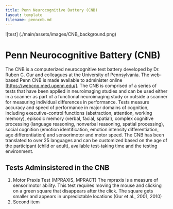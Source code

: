 ```yaml
---
title: Penn Neurocognitive Battery (CNB)
layout: template
filename: penncnb.md
--- 
```


![test] (./main/assets/images/CNB_background.png)


# Penn Neurocognitive Battery (CNB)

The CNB is a computerized neurocognitive test battery developed by Dr. Ruben C. Gur and colleagues at the University of Pennsylvania. The web-based Penn CNB is made available to administer online [https://webcnp.med.upenn.edu/]. The CNB is comprised of a series of tests that have been applied in neuroimaging studies and can be used either in a scanner as part of a functional neuroimaging study or outside a scanner for measuring individual differences in performance. Tests measure accuracy and speed of performance in major domains of cognition, including executive-control functions (abstraction, attention, working memory), episodic memory (verbal, facial, spatial), complex cognitive processing (language reasoning, nonverbal reasoning, spatial processing), social cognition (emotion identification, emotion intensity differentiation, age differentiation) and sensorimotor and motor speed. The CNB has been translated to over 25 languages and can be customized based on the age of the participant (child or adult), available test-taking time and the testing environment.

## Tests Adminsistered in the CNB

1. Motor Praxis Test (MPRAXIS, MPRACT)
   The mpraxis is a measure of sensorimotor ability. This test requires moving the mouse and clicking on a green square that disappears after the click. The        square gets smaller and appears in unpredictable locations (Gur et al., 2001, 2010)
3. Second item
